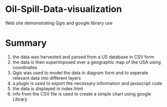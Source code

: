 # Oil-Spill-Data-visualization
Web site demonstrating Qgis and google library use

# Summary
1. the data was harvested and parsed from a US database in CSV form
2. the data is then superimposed over a geographic map of the USA using coordinates
3. Qgis was used to model the data in diagram form and to seperate relevant data into different layers
4. a plugin is used to export the necessary information and javascript code 
5. the data is displayed in index.html
6. info from the CSV file is used to create a simple chart using google Library

